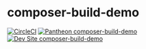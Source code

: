# composer-build-demo

[![CircleCI](https://circleci.com/gh/pirog/composer-build-demo.svg?style=svg)](https://circleci.com/gh/pirog/composer-build-demo)
[![Pantheon composer-build-demo](https://img.shields.io/badge/pantheon-composer_build_demo-yellow.svg)](https://dashboard.pantheon.io/sites/448658f5-3bd3-44c9-a1e2-3bc3a20d70ff#dev/code)
[![Dev Site composer-build-demo](https://img.shields.io/badge/site-composer_build_demo-blue.svg)](http://dev-composer-build-demo.pantheonsite.io/)